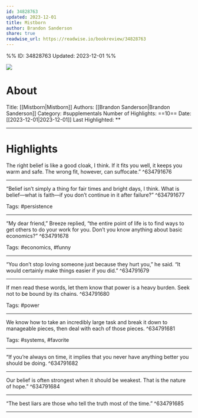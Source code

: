 ```yaml
---
id: 34828763
updated: 2023-12-01
title: Mistborn
author: Brandon Sanderson
share: true
readwise_url: https://readwise.io/bookreview/34828763
---
```


%%
ID: 34828763
Updated: 2023-12-01
%%

![]( https://images-na.ssl-images-amazon.com/images/I/51RphRxrZPL._SL500_.jpg)

# About
Title: [[Mistborn|Mistborn]]
Authors: [[Brandon Sanderson|Brandon Sanderson]]
Category: #supplementals
Number of Highlights: ==10==
Date: [[2023-12-01|2023-12-01]]
Last Highlighted: **

---

# Highlights

The right belief is like a good cloak, I think. If it fits you well, it keeps you warm and safe. The wrong fit, however, can suffocate.” ^634791676

---
“Belief isn’t simply a thing for fair times and bright days, I think. What is belief—what is faith—if you don’t continue in it after failure?” ^634791677

Tags: #persistence

---
“My dear friend,” Breeze replied, “the entire point of life is to find ways to get others to do your work for you. Don’t you know anything about basic economics?” ^634791678

Tags: #economics, #funny

---
“You don’t stop loving someone just because they hurt you,” he said. “It would certainly make things easier if you did.” ^634791679

---
If men read these words, let them know that power is a heavy burden. Seek not to be bound by its chains. ^634791680

Tags: #power

---
We know how to take an incredibly large task and break it down to manageable pieces, then deal with each of those pieces. ^634791681

Tags: #systems, #favorite

---
“If you’re always on time, it implies that you never have anything better you should be doing. ^634791682

---
Our belief is often strongest when it should be weakest. That is the nature of hope.” ^634791684

---
“The best liars are those who tell the truth most of the time.” ^634791685

---